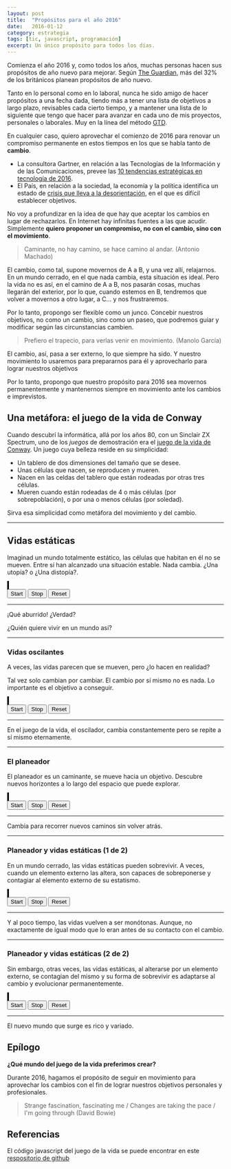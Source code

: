 ```yaml
---
layout: post
title:  "Propósitos para el año 2016"
date:   2016-01-12
category: estrategia
tags: [tic, javascript, programación]
excerpt: Un único propósito para todos los días.
---
```


   <script src="/js/game_of_life/game_of_life.js"></script>

   <script type="text/javascript">
      'use strict';

      var board1;
      var drawing1;
      var btnStart1;
      var btnStop1;
      var btnReset1;
      var board2;
      var drawing2;
      var btnStart2;
      var btnStop2;
      var btnReset2;
      var board3;
      var drawing3;
      var btnStart3;
      var btnStop3;
      var btnReset3;
      var board4;
      var drawing4;
      var btnStart4;
      var btnStop4;
      var btnReset4;
      var board5;
      var drawing5;
      var btnStart5;
      var btnStop5;
      var btnReset5;

      function runNextGen(board, drawing) {
        board.calculateNextGen();
        board.establishGen();
        board.toHTMLCanvas(drawing);
      }

      function reset1() {
        board1 = new Board(20);
        board1.addCells([[5,5],[5,6],[6,5], [6,6], [15,10], [14,11], [16,11], [14,12], [16,12], [15,13]]);
        board1.establishGen();
        board1.toHTMLCanvas(drawing1);
        window.clearTimeout(btnStop1.timer);
        btnStart1.style.display='inline';
        btnStop1.style.display='none';
      }

      function reset2() {
        board2 = new Board(20);
        board2.addCells([[5,5],[5,6],[5,7], [6,5], [4,5]]);
        board2.establishGen();
        board2.toHTMLCanvas(drawing2);
        window.clearTimeout(btnStop2.timer);
        btnStart2.style.display='inline';
        btnStop2.style.display='none';
      }

      function reset3() {
        board3 = new Board(20);
        board3.addCells([[3,3],[3,4], [3,5], [2,5],[1,4]]);
        board3.establishGen();
        board3.toHTMLCanvas(drawing3);
        window.clearTimeout(btnStop3.timer);
        btnStart3.style.display='inline';
        btnStop3.style.display='none';
      }

      function reset4() {
        board4 = new Board(20);
        board4.addCells([[3,3],[3,4], [3,5], [2,5],[1,4], [15,10], [14,11], [16,11], [14,12], [16,12], [15,13]]);
        board4.establishGen();
        board4.toHTMLCanvas(drawing4);
        window.clearTimeout(btnStop4.timer);
        btnStart4.style.display='inline';
        btnStop4.style.display='none';
      }

      function reset5() {
        board5 = new Board(20);
        board5.addCells([[3,3],[3,4], [3,5], [2,5],[1,4], [15,11], [14,12], [16,12], [14,13], [16,13], [15,14]]);
        board5.establishGen();
        board5.toHTMLCanvas(drawing5);
        window.clearTimeout(btnStop5.timer);
        btnStart5.style.display='inline';
        btnStop5.style.display='none';
      }

      function init() {
        // elements and events
        drawing1 = document.getElementById('drawing1');
        btnStart1 = document.getElementById('btnStart1');
        btnStop1 = document.getElementById('btnStop1');
        btnReset1 = document.getElementById('btnReset1');
        drawing2 = document.getElementById('drawing2');
        btnStart2 = document.getElementById('btnStart2');
        btnStop2 = document.getElementById('btnStop2');
        btnReset2 = document.getElementById('btnReset2');
        drawing3 = document.getElementById('drawing3');
        btnStart3 = document.getElementById('btnStart3');
        btnStop3 = document.getElementById('btnStop3');
        btnReset3 = document.getElementById('btnReset3');
        drawing4 = document.getElementById('drawing4');
        btnStart4 = document.getElementById('btnStart4');
        btnStop4 = document.getElementById('btnStop4');
        btnReset4 = document.getElementById('btnReset4');
        drawing5 = document.getElementById('drawing5');
        btnStart5 = document.getElementById('btnStart5');
        btnStop5 = document.getElementById('btnStop5');
        btnReset5 = document.getElementById('btnReset5');
        // board
        reset1();
        reset2();
        reset3();
        reset4();
        reset5();

        // events
        btnStart1.addEventListener('click',
                function() {
                  btnStop1.timer = window.setInterval(
                                        function() {runNextGen(board1, drawing1)},
                                        500);
                  btnStart1.style.display='none';
                  btnStop1.style.display='inline';
                  }
                );
        btnStop1.addEventListener('click',
                function() {
                  window.clearTimeout(btnStop1.timer);
                  btnStart1.style.display='inline';
                  btnStop1.style.display='none';
                });
        btnReset1.addEventListener('click', reset1);

        btnStart2.addEventListener('click',
                function() {
                  btnStop2.timer = window.setInterval(
                                        function() {runNextGen(board2, drawing2)},
                                        500);
                  btnStart2.style.display='none';
                  btnStop2.style.display='inline';
                  }
                );
        btnStop2.addEventListener('click',
                function() {
                  window.clearTimeout(btnStop2.timer);
                  btnStart2.style.display='inline';
                  btnStop2.style.display='none';
                });
        btnReset2.addEventListener('click', reset2);

        btnStart3.addEventListener('click',
                function() {
                  btnStop3.timer = window.setInterval(
                                        function() {runNextGen(board3, drawing3)},
                                        500);
                  btnStart3.style.display='none';
                  btnStop3.style.display='inline';
                  }
                );
        btnStop3.addEventListener('click',
                function() {
                  window.clearTimeout(btnStop3.timer);
                  btnStart3.style.display='inline';
                  btnStop3.style.display='none';
                });
        btnReset3.addEventListener('click', reset3);

        btnStart4.addEventListener('click',
                function() {
                  btnStop4.timer = window.setInterval(
                                        function() {runNextGen(board4, drawing4)},
                                        500);
                  btnStart4.style.display='none';
                  btnStop4.style.display='inline';
                  }
                );
        btnStop4.addEventListener('click',
                function() {
                  window.clearTimeout(btnStop4.timer);
                  btnStart4.style.display='inline';
                  btnStop4.style.display='none';
                });
        btnReset4.addEventListener('click', reset4);

        btnStart5.addEventListener('click',
                function() {
                  btnStop5.timer = window.setInterval(
                                        function() {runNextGen(board5, drawing5)},
                                        500);
                  btnStart5.style.display='none';
                  btnStop5.style.display='inline';
                  }
                );
        btnStop5.addEventListener('click',
                function() {
                  window.clearTimeout(btnStop5.timer);
                  btnStart5.style.display='inline';
                  btnStop5.style.display='none';
                });
        btnReset5.addEventListener('click', reset5);
      }

      window.onload = init;

    </script>

Comienza el año 2016 y, como todos los años, muchas personas hacen sus propósitos de año nuevo para mejorar. Según [The Guardian](http://www.theguardian.com/news/datablog/2015/dec/31/how-long-do-people-keep-their-new-year-resolutions), más del 32% de los británicos planean propósitos de año nuevo.

Tanto en lo personal como en lo laboral, nunca he sido amigo de hacer
propósitos a una fecha dada, tiendo más a tener una lista de objetivos a
largo plazo, revisables cada cierto tiempo, y a mantener una lista de lo
siguiente que tengo que hacer para avanzar en cada uno de mis proyectos,
personales o laborales. Muy en la línea del método [GTD](http://gettingthingsdone.com/).

En cualquier caso, quiero aprovechar el comienzo de 2016 para renovar un compromiso permanente en estos tiempos en los que se habla tanto de **cambio**.

- La consultora Gartner, en relación a las Tecnologías de la
Información y de las Comunicaciones, prevee las [10 tendencias estratégicas en tecnología de 2016](http://www.forbes.com/sites/sap/2015/12/10/gartners-top-10-strategic-technology-trends-for-2016/).
- El País, en relación a la sociedad, la economía y la política
identifica un estado de [crisis que lleva a la desorientación](http://cultura.elpais.com/cultura/2016/01/06/babelia/1452083099_537296.html), en el que es difícil establecer objetivos.

No voy a profundizar en la idea de que hay que aceptar los cambios en
lugar de rechazarlos. En Internet hay infinitas fuentes a las que
acudir. Simplemente **quiero proponer un compromiso, no con el cambio, sino con el
movimiento**.

<blockquote><p>
Caminante, no hay camino, se hace camino al andar.
(Antonio Machado)
</p></blockquote>

El cambio, como tal, supone movernos de A a B, y una vez allí,
relajarnos. En un mundo cerrado, en el que nada cambia, esta situación
es ideal. Pero la vida no es así, en el camino de A a B, nos pasarán
cosas, muchas llegarán del exterior, por lo que, cuando estemos en B,
tendremos que volver a movernos a otro lugar, a C... y nos frustraremos.

Por lo tanto, propongo ser flexible como un junco. Concebir nuestros
objetivos, no como un cambio, sino como un paseo, que podremos guiar y
modificar según las circunstancias cambien.

<blockquote><p>
Prefiero el trapecio, para verlas venir en movimiento. (Manolo García)
</p></blockquote>

El cambio, así, pasa a ser externo, lo que siempre ha sido. Y nuestro movimiento lo usaremos para
prepararnos para él y aprovecharlo para lograr nuestros objetivos

Por lo tanto, propongo que nuestro propósito para 2016 sea movernos permanentemente y mantenernos siempre en movimiento ante los cambios e imprevistos.


## Una metáfora: el juego de la vida de Conway

Cuando descubrí la informática, allá por los años 80, con un Sinclair ZX
Spectrum, uno de los *juegos* de demostración era el [juego de la vida de
Conway](https://es.wikipedia.org/wiki/Juego_de_la_vida). Un juego cuya belleza reside en su simplicidad:

- Un tablero de dos dimensiones del tamaño que se desee.
- Unas células que nacen, se reproducen y mueren.
- Nacen en las celdas del tablero que están rodeadas por otras tres
células.
- Mueren cuando están rodeadas de 4 o más células (por sobrepoblación),
o por una o menos células (por soledad).

Sirva esa simplicidad como metáfora del movimiento y del cambio.


****************************

## Vidas estáticas

Imaginad un mundo totalmente estático, las células que habitan en él no
se mueven. Entre sí han alcanzado una situación estable. Nada cambia.
¿Una utopía? o ¿Una distopía?.


<div style="margin:auto">
  <div>
    <canvas id="drawing1" width="400" height="400" style="border:2px solid #000000;">
    </canvas>
  </div>
  <div>
  <button id="btnStart1">Start</button>
  <button id="btnStop1">Stop</button>
  <button id="btnReset1">Reset</button>
  </div>
</div>

****************************

¡Qué aburrido! ¿Verdad?

¿Quién quiere vivir en un mundo así?

****************************

### Vidas oscilantes

A veces, las vidas parecen que se mueven, pero ¿lo hacen en realidad?

Tal vez solo cambian por cambiar. El cambio por sí mismo no es nada. Lo
importante es el objetivo a conseguir.

<div style="margin:auto">
  <div>
    <canvas id="drawing2" width="400" height="400" style="border:2px solid #000000;">
    </canvas>
  </div>
  <div>
  <button id="btnStart2">Start</button>
  <button id="btnStop2">Stop</button>
  <button id="btnReset2">Reset</button>
  </div>
</div>

****************************

En el juego de la vida, el oscilador, cambia constantemente pero se
repite a sí mismo eternamente.

****************************

### El planeador

El planeador es un caminante, se mueve hacia un objetivo. Descubre
nuevos horizontes a lo largo del espacio que puede explorar.

<div style="margin:auto">
  <div>
    <canvas id="drawing3" width="400" height="400" style="border:2px solid #000000;">
    </canvas>
  </div>
  <div>
  <button id="btnStart3">Start</button>
  <button id="btnStop3">Stop</button>
  <button id="btnReset3">Reset</button>
  </div>
</div>

***************************

Cambia para recorrer nuevos caminos sin volver atrás.

***************************

###  Planeador y vidas estáticas (1 de 2)

En un mundo cerrado, las vidas estáticas pueden sobrevivir. A veces,
cuando un elemento externo las altera, son capaces de sobreponerse y
contagiar al elemento externo de su estatismo.

<div style="margin:auto">
  <div>
    <canvas id="drawing4" width="400" height="400" style="border:2px solid #000000;">
    </canvas>
  </div>
  <div>
  <button id="btnStart4">Start</button>
  <button id="btnStop4">Stop</button>
  <button id="btnReset4">Reset</button>
  </div>
</div>

****************************

Y al poco tiempo, las vidas vuelven a ser monótonas. Aunque, no
exactamente de igual modo que lo eran antes de su contacto con el cambio.

****************************

###  Planeador y vidas estáticas (2 de 2)

Sin embargo, otras veces, las vidas estáticas, al alterarse por un
elemento externo, se contagian del mismo y su forma de sobrevivir es
adaptarse al cambio y evolucionar permanentemente.

<div style="margin:auto">
  <div>
    <canvas id="drawing5" width="400" height="400" style="border:2px solid #000000;">
    </canvas>
  </div>
  <div>
  <button id="btnStart5">Start</button>
  <button id="btnStop5">Stop</button>
  <button id="btnReset5">Reset</button>
  </div>
</div>

****************************

El nuevo mundo que surge es rico y variado.

## Epílogo

**¿Qué mundo del juego de la vida preferimos crear?**

Durante 2016, hagamos el propósito de seguir en movimiento para
aprovechar los cambios con el fin de lograr nuestros objetivos
personales y profesionales.

<blockquote><p>

Strange fascination, fascinating me
/ Changes are taking the pace
/ I'm going through
(David Bowie)

</p></blockquote>


## Referencias

El código javascript del juego de la vida se puede encontrar en este
[respositorio de github](http://github.com/jmgaguilera/game_of_life)


